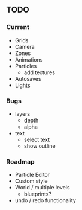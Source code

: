 
## TODO

### Current
- Grids
- Camera
- Zones
- Animations
- Particles
  - add textures
- Autosaves
- Lights

### Bugs
- layers
  - depth
  - alpha
- text
  - select text
  - show outline

### Roadmap
- Particle Editor
- Custom style
- World / multiple levels
  - blueprints?
- undo / redo functionality
